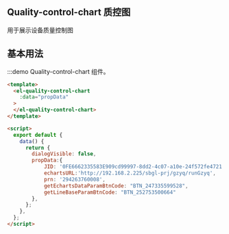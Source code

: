 <script>
  export default {
    
    data() {
      return {
        propData:{
            JID: '0FE6662335583E909cd99997-8dd2-4c07-a10e-24f572fe4721',
            echartsURL:'http://192.168.2.225/sbgl-prj/gzyq/runGzyq',
            prn: '294263760008',
            getEchartsDataParamBtnCode: "BTN_247335599528",
            getLineBaseParamBtnCode: "BTN_252753500664"
        },
      }
        
    }
  }
</script>

## Quality-control-chart 质控图

用于展示设备质量控制图

## 基本用法

:::demo Quality-control-chart 组件。
```html
<template>
  <el-quality-control-chart
    :data="propData"
  >
  </el-quality-control-chart>
</template>

<script>
  export default {
    data() {
      return {
        dialogVisible: false,
        propData:{
            JID: '0FE6662335583E909cd99997-8dd2-4c07-a10e-24f572fe4721',
            echartsURL:'http://192.168.2.225/sbgl-prj/gzyq/runGzyq',
            prn: '294263760008',
            getEchartsDataParamBtnCode: "BTN_247335599528",
            getLineBaseParamBtnCode: "BTN_252753500664"
        },
      };
    },
  };
</script>

```
